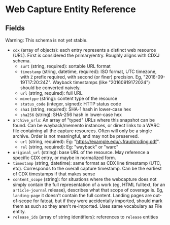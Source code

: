 
# Web Capture Entity Reference

## Fields

Warning: This schema is not yet stable.

- `cdx` (array of objects): each entry represents a distinct web resource
  (URL). First is considered the primary/entry. Roughly aligns with CDXJ schema.
  - `surt` (string, required): sortable URL format
  - `timestamp` (string, datetime, required): ISO format, UTC timezone, with
    `Z` prefix required, with second (or finer) precision. Eg,
    "2016-09-19T17:20:24Z". Wayback timestamps (like "20160919172024") should
    be converted naively.
  - `url` (string, required): full URL
  - `mimetype` (string): content type of the resource
  - `status_code` (integer, signed): HTTP status code
  - `sha1` (string, required): SHA-1 hash in lower-case hex
  - `sha256` (string): SHA-256 hash in lower-case hex
- `archive_urls`: An array of "typed" URLs where this snapshot can be found.
  Can be wayback/memento instances, or direct links to a WARC file containing
  all the capture resources.  Often will only be a single archive. Order is not
  meaningful, and may not be preserved.
    - `url` (string, required):
            Eg: "https://example.edu/~frau/prcding.pdf".
    - `rel` (string, required): Eg: "wayback" or "warc"
- `original_url` (string): base URL of the resource. May reference a specific
  CDX entry, or maybe in normalized form.
- `timestamp` (string, datetime): same format as CDX line timestamp (UTC, etc).
  Corresponds to the overall capture timestamp. Can be the earliest of CDX
  timestamps if that makes sense
- `content_scope` (string): for situations where the webcapture does not simply
  contain the full representation of a work (eg, HTML fulltext, for an
  `article-journal` release), describes what that scope of coverage is. Eg,
  `landing-page` it doesn't contain the full content. Landing pages are
  out-of-scope for fatcat, but if they were accidentally imported, should mark
  them as such so they aren't re-imported. Uses same vocabulary as File entity.
- `release_ids` (array of string identifiers): references to `release` entities
